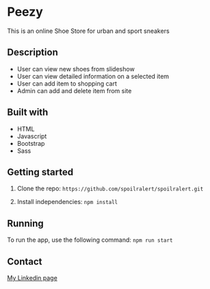 # Peezy

This is an online Shoe Store for urban and sport sneakers

## Description

- User can view new shoes from slideshow
- User can view detailed information on a selected item
- User can add item to shopping cart
- Admin can add and delete item from site

## Built with

- HTML
- Javascript
- Bootstrap
- Sass

## Getting started

1. Clone the repo: 
`https://github.com/spoilralert/spoilralert.git`

2. Install independencies:
`npm install`

## Running

To run the app, use the following command:
`npm run start`

## Contact

[My Linkedin page](https://www.linkedin.com/in/linda-nilsson-8b82b01b2/)
